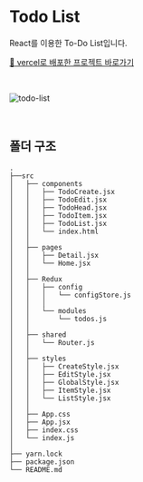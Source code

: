 # Todo List

React를 이용한 To-Do List입니다.

[🔗 vercel로 배포한 프로젝트 바로가기](https://todo-list-soolovepat.vercel.app)

<br/>

![todo-list](https://github.com/soolovepat/Todo-List/assets/86649284/6392e8cb-3cda-4610-a4be-f46a2392ba57)

<br/>

## 폴더 구조

```shell
.
├──src
│   ├── components
│   │   ├── TodoCreate.jsx
│   │   ├── TodoEdit.jsx
│   │   ├── TodoHead.jsx
│   │   ├── TodoItem.jsx
│   │   ├── TodoList.jsx
│   │   └── index.html
│   │
│   ├── pages
│   │   ├── Detail.jsx
│   │   └── Home.jsx
│   │
│   ├── Redux
│   │   ├── config
│   │   │   └── configStore.js
│   │   │
│   │   └── modules
│   │       └── todos.js
│   │
│   ├── shared
│   │   └── Router.js
│   │
│   ├── styles
│   │   ├── CreateStyle.jsx
│   │   ├── EditStyle.jsx
│   │   ├── GlobalStyle.jsx
│   │   ├── ItemStyle.jsx
│   │   └── ListStyle.jsx
│   │
│   ├── App.css
│   ├── App.jsx
│   ├── index.css
│   └── index.js
│
├── yarn.lock
├── package.json
└── README.md
```
